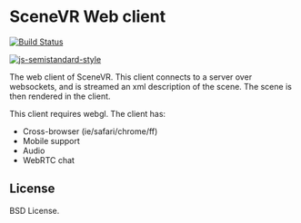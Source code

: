 # SceneVR Web client

[![Build Status](https://travis-ci.org/scenevr/client.svg?branch=master)](https://travis-ci.org/scenevr/client)

[![js-semistandard-style](https://cdn.rawgit.com/flet/semistandard/master/badge.svg)](https://github.com/flet/semistandard)

The web client of SceneVR. This client connects to a server over websockets, and is streamed an xml description of the scene. The scene is then rendered in the client.

This client requires webgl. The client has:

* Cross-browser (ie/safari/chrome/ff)
* Mobile support
* Audio
* WebRTC chat

## License

BSD License.
